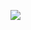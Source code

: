 ![](https://d585tldpucybw.cloudfront.net/sfimages/default-source/productsimages/justmock/justmock__net_770.png?sfvrsn=b4522579_1)
